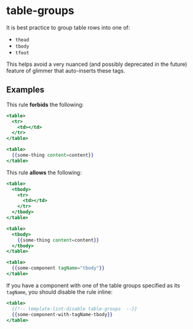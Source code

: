 # table-groups

It is best practice to group table rows into one of:

* `thead`
* `tbody`
* `tfoot`

This helps avoid a very nuanced (and possibly deprecated in the future) feature of glimmer that auto-inserts these tags.

## Examples

This rule **forbids** the following:

```hbs
<table>
  <tr>
    <td></td>
  </tr>
</table>
```

```hbs
<table>
  {{some-thing content=content}}
</table>
```

This rule **allows** the following:

```hbs
<table>
  <tbody>
    <tr>
      <td></td>
    </tr>
  </tbody>
</table>
```

```hbs
<table>
  <tbody>
    {{some-thing content=content}}
  </tbody>
</table>
```

```hbs
<table>
  {{some-component tagName="tbody"}}
</table>
```

If you have a component with one of the table groups specified as its `tagName`, you should disable the rule inline:

```hbs
<table>
  {{!-- template-lint-disable table-groups  --}}
  {{some-component-with-tagName-tbody}}
</table>
```
